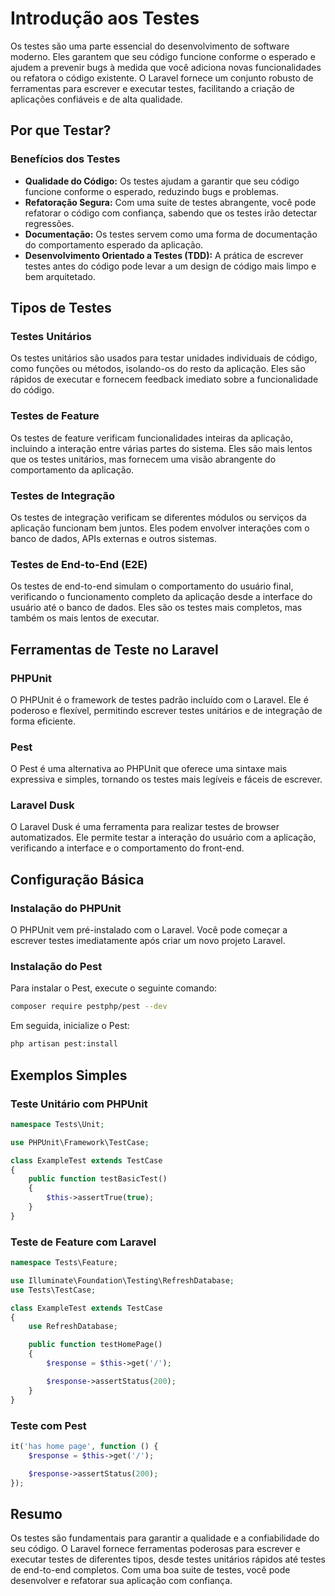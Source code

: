 # Introdução aos Testes

Os testes são uma parte essencial do desenvolvimento de software moderno. Eles garantem que seu código funcione conforme o esperado e ajudem a prevenir bugs à medida que você adiciona novas funcionalidades ou refatora o código existente. O Laravel fornece um conjunto robusto de ferramentas para escrever e executar testes, facilitando a criação de aplicações confiáveis e de alta qualidade.

## Por que Testar?

### Benefícios dos Testes

- **Qualidade do Código:** Os testes ajudam a garantir que seu código funcione conforme o esperado, reduzindo bugs e problemas.
- **Refatoração Segura:** Com uma suite de testes abrangente, você pode refatorar o código com confiança, sabendo que os testes irão detectar regressões.
- **Documentação:** Os testes servem como uma forma de documentação do comportamento esperado da aplicação.
- **Desenvolvimento Orientado a Testes (TDD):** A prática de escrever testes antes do código pode levar a um design de código mais limpo e bem arquitetado.

## Tipos de Testes

### Testes Unitários

Os testes unitários são usados para testar unidades individuais de código, como funções ou métodos, isolando-os do resto da aplicação. Eles são rápidos de executar e fornecem feedback imediato sobre a funcionalidade do código.

### Testes de Feature

Os testes de feature verificam funcionalidades inteiras da aplicação, incluindo a interação entre várias partes do sistema. Eles são mais lentos que os testes unitários, mas fornecem uma visão abrangente do comportamento da aplicação.

### Testes de Integração

Os testes de integração verificam se diferentes módulos ou serviços da aplicação funcionam bem juntos. Eles podem envolver interações com o banco de dados, APIs externas e outros sistemas.

### Testes de End-to-End (E2E)

Os testes de end-to-end simulam o comportamento do usuário final, verificando o funcionamento completo da aplicação desde a interface do usuário até o banco de dados. Eles são os testes mais completos, mas também os mais lentos de executar.

## Ferramentas de Teste no Laravel

### PHPUnit

O PHPUnit é o framework de testes padrão incluído com o Laravel. Ele é poderoso e flexível, permitindo escrever testes unitários e de integração de forma eficiente.

### Pest

O Pest é uma alternativa ao PHPUnit que oferece uma sintaxe mais expressiva e simples, tornando os testes mais legíveis e fáceis de escrever.

### Laravel Dusk

O Laravel Dusk é uma ferramenta para realizar testes de browser automatizados. Ele permite testar a interação do usuário com a aplicação, verificando a interface e o comportamento do front-end.

## Configuração Básica

### Instalação do PHPUnit

O PHPUnit vem pré-instalado com o Laravel. Você pode começar a escrever testes imediatamente após criar um novo projeto Laravel.

### Instalação do Pest

Para instalar o Pest, execute o seguinte comando:

```bash
composer require pestphp/pest --dev
```

Em seguida, inicialize o Pest:

```bash
php artisan pest:install
```

## Exemplos Simples

### Teste Unitário com PHPUnit

```php
namespace Tests\Unit;

use PHPUnit\Framework\TestCase;

class ExampleTest extends TestCase
{
    public function testBasicTest()
    {
        $this->assertTrue(true);
    }
}
```

### Teste de Feature com Laravel

```php
namespace Tests\Feature;

use Illuminate\Foundation\Testing\RefreshDatabase;
use Tests\TestCase;

class ExampleTest extends TestCase
{
    use RefreshDatabase;

    public function testHomePage()
    {
        $response = $this->get('/');

        $response->assertStatus(200);
    }
}
```

### Teste com Pest

```php
it('has home page', function () {
    $response = $this->get('/');

    $response->assertStatus(200);
});
```

## Resumo

Os testes são fundamentais para garantir a qualidade e a confiabilidade do seu código. O Laravel fornece ferramentas poderosas para escrever e executar testes de diferentes tipos, desde testes unitários rápidos até testes de end-to-end completos. Com uma boa suite de testes, você pode desenvolver e refatorar sua aplicação com confiança.
